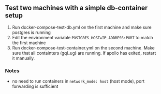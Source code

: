 ## Test two machines with a simple db-container setup
1. Run docker-compose-test-db.yml on the first machine and make sure postgres is running
2. Edit the environment variable `POSTGRES_HOST=IP_ADDRESS:PORT` to match the first machine
3. Run docker-compose-test-container.yml on the second machine. Make sure that all containters (gql_ug) are running. If apollo has exited, restart it manually.

### Notes
- no need to run containers in `network_mode: host` (host mode), port forwarding is sufficient 